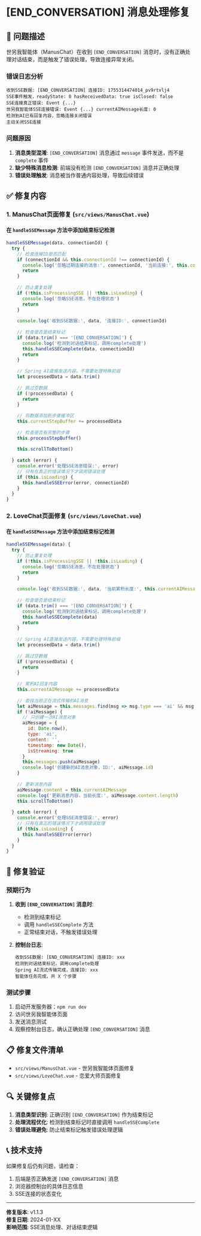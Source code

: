 # [END_CONVERSATION] 消息处理修复

## 🔧 问题描述

世另我智能体（ManusChat）在收到 `[END_CONVERSATION]` 消息时，没有正确处理对话结束，而是触发了错误处理，导致连接异常关闭。

### 错误日志分析
```
收到SSE数据: [END_CONVERSATION] 连接ID: 1755314474014_pv9rtvlj4
SSE事件触发，readyState: 0 hasReceivedData: true isClosed: false
SSE连接真正错误: Event {...}
世另我智能体SSE连接错误: Event {...} currentAIMessage长度: 0
检测到AI已有回复内容，忽略连接关闭错误
主动关闭SSE连接
```

### 问题原因
1. **消息类型混淆**: `[END_CONVERSATION]` 消息通过 `message` 事件发送，而不是 `complete` 事件
2. **缺少特殊消息检测**: 前端没有检测 `[END_CONVERSATION]` 消息并正确处理
3. **错误处理触发**: 消息被当作普通内容处理，导致后续错误

## ✅ 修复内容

### 1. ManusChat页面修复 (`src/views/ManusChat.vue`)

#### 在 `handleSSEMessage` 方法中添加结束标记检测
```javascript
handleSSEMessage(data, connectionId) {
  try {
    // 检查连接ID是否匹配
    if (connectionId && this.connectionId !== connectionId) {
      console.log('忽略过期连接的消息:', connectionId, '当前连接:', this.connectionId)
      return
    }
    
    // 防止重复处理
    if (!this.isProcessingSSE || !this.isLoading) {
      console.log('忽略SSE消息，不在处理状态')
      return
    }
    
    console.log('收到SSE数据:', data, '连接ID:', connectionId)
    
    // 检查是否是结束标记
    if (data.trim() === '[END_CONVERSATION]') {
      console.log('检测到对话结束标记，调用complete处理')
      this.handleSSEComplete(data, connectionId)
      return
    }
    
    // Spring AI直接发送内容，不需要处理特殊前缀
    let processedData = data.trim()
    
    // 跳过空数据
    if (!processedData) {
      return
    }
    
    // 将数据添加到步骤缓冲区
    this.currentStepBuffer += processedData
    
    // 检查是否有完整的步骤
    this.processStepBuffer()
    
    this.scrollToBottom()
    
  } catch (error) {
    console.error('处理SSE消息错误:', error)
    // 只有在真正的错误情况下才调用错误处理
    if (this.isLoading) {
      this.handleSSEError(error, connectionId)
    }
  }
}
```

### 2. LoveChat页面修复 (`src/views/LoveChat.vue`)

#### 在 `handleSSEMessage` 方法中添加结束标记检测
```javascript
handleSSEMessage(data) {
  try {
    // 防止重复处理
    if (!this.isProcessingSSE || !this.isLoading) {
      console.log('忽略SSE消息，不在处理状态')
      return
    }
    
    console.log('收到SSE数据:', data, '当前累积长度:', this.currentAIMessage.length)
    
    // 检查是否是结束标记
    if (data.trim() === '[END_CONVERSATION]') {
      console.log('检测到对话结束标记，调用complete处理')
      this.handleSSEComplete(data)
      return
    }
    
    // Spring AI直接发送内容，不需要处理特殊前缀
    let processedData = data.trim()
    
    // 跳过空数据
    if (!processedData) {
      return
    }
    
    // 累积AI回复内容
    this.currentAIMessage += processedData
    
    // 查找当前正在流式传输的AI消息
    let aiMessage = this.messages.find(msg => msg.type === 'ai' && msg.isStreaming)
    if (!aiMessage) {
      // 只创建一次AI消息对象
      aiMessage = {
        id: Date.now(),
        type: 'ai',
        content: '',
        timestamp: new Date(),
        isStreaming: true
      }
      this.messages.push(aiMessage)
      console.log('创建新的AI消息对象，ID:', aiMessage.id)
    }
    
    // 更新消息内容
    aiMessage.content = this.currentAIMessage
    console.log('更新消息内容，当前长度:', aiMessage.content.length)
    this.scrollToBottom()
    
  } catch (error) {
    console.error('处理SSE消息错误:', error)
    // 只有在真正的错误情况下才调用错误处理
    if (this.isLoading) {
      this.handleSSEError(error)
    }
  }
}
```

## 🧪 修复验证

### 预期行为
1. **收到 `[END_CONVERSATION]` 消息时**:
   - 检测到结束标记
   - 调用 `handleSSEComplete` 方法
   - 正常结束对话，不触发错误处理

2. **控制台日志**:
   ```
   收到SSE数据: [END_CONVERSATION] 连接ID: xxx
   检测到对话结束标记，调用complete处理
   Spring AI流式传输完成，连接ID: xxx
   智能体任务完成，共 X 个步骤
   ```

### 测试步骤
1. 启动开发服务器：`npm run dev`
2. 访问世另我智能体页面
3. 发送消息测试
4. 观察控制台日志，确认正确处理 `[END_CONVERSATION]` 消息

## 📋 修复文件清单

- `src/views/ManusChat.vue` - 世另我智能体页面修复
- `src/views/LoveChat.vue` - 恋爱大师页面修复

## 🔍 关键修复点

1. **消息类型识别**: 正确识别 `[END_CONVERSATION]` 作为结束标记
2. **处理流程优化**: 检测到结束标记时直接调用 `handleSSEComplete`
3. **错误处理避免**: 防止结束标记触发错误处理逻辑

## 📞 技术支持

如果修复后仍有问题，请检查：
1. 后端是否正确发送 `[END_CONVERSATION]` 消息
2. 浏览器控制台的具体日志信息
3. SSE连接的状态变化

---

**修复版本**: v1.1.3  
**修复日期**: 2024-01-XX  
**影响范围**: SSE消息处理、对话结束逻辑
